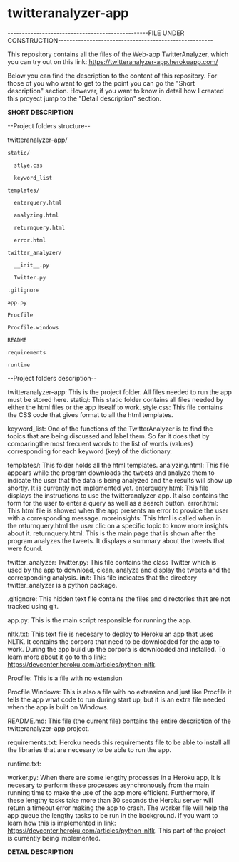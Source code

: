 # twitteranalyzer-app

-------------------------------------------------FILE UNDER CONSTRUCTION------------------------------------------------------


This repository contains all the files of the Web-app TwitterAnalyzer, which you can try out on this link: https://twitteranalyzer-app.herokuapp.com/

Below you can find the description to the content of this repository. For those of you who want to get to the point you can go the "Short description" section. However, if you want to know in detail how I created this proyect jump to the "Detail description" section.


**SHORT DESCRIPTION**

--Project folders structure--

twitteranalyzer-app/

    static/
    
      stlye.css
      
      keyword_list
      
    templates/
    
      enterquery.html
      
      analyzing.html
      
      returnquery.html
      
      error.html
      
    twitter_analyzer/
    
      __init__.py
      
      Twitter.py
      
    .gitignore
    
    app.py
    
    Procfile
    
    Procfile.windows
    
    README
    
    requirements
    
    runtime
    
--Project folders description--


twitteranalyzer-app: This is the project folder. All files needed to run the app must be stored here. 
  static/: This static folder contains all files needed by either the html files or the app itsealf to work.
    style.css: This file contains the CSS code that gives format to all the html templates.
  
  keyword_list: One of the functions of the TwitterAnalyzer is to find the topics that are being discussed and label them. So far it does that by comparingthe most frecuent words to the list of words (values) corresponding for each keyword (key) of the dictionary.
  
  templates/: This folder holds all the html templates. 
    analyzing.html: This file appears while the program downloads the tweets and analyze them to indicate the user that the data is being analyzed and the results will show up shortly. It is currently not implemented yet.
    enterquery.html: This file displays the instructions to use the twitteranalyzer-app. It also contains the form for the user to enter a query as well as a search button.
    error.html: This html file is showed when the app presents an error to provide the user with a corresponding message.
    moreinsights: This html is called when in the returnquery.html the user clic on a specific topic to know more insights about it. 
    returnquery.html: This is the main page that is shown after the program analyzes the tweets. It displays a summary about the tweets that were found.
  
  twitter_analyzer:
    Twitter.py: This file contains the class Twitter which is used by the app to download, clean, analyze and display the tweets and the corresponding analysis. 
    __init__: This file indicates that the directory twitter_analyzer is a python package.
  
  .gitignore: This hidden text file contains the files and directories that are not tracked using git.
  
  app.py: This is the main script responsible for running the app. 
  
  nltk.txt: This text file is necesary to deploy to Heroku an app that uses NLTK. It contains the corpora that need to be downloaded for the app to work. During the app build up the corpora is downloaded and installed. To learn more about it go to this link: https://devcenter.heroku.com/articles/python-nltk.
  
  Procfile: This is a file with no extension
  
  Procfile.Windows: This is also a file with no extension and just like Procfile it tells the app what code to run during start up, but it is an extra file needed when the app is built on Windows. 
  
  README.md: This file (the current file) contains the entire description of the twitteranalyzer-app project.
    
  requirements.txt: Heroku needs this requirements file to be able to install all the libraries that are necesary to be able to run the app. 
  
  runtime.txt: 
    
  worker.py: When there are some lengthy processes in a Heroku app, it is necesary to perform these processes asynchronously from the main running time to make the use of the app more efficient. Furthermore, if these lengthy tasks take more than 30 seconds the Heroku server will return a timeout error making the app to crash. The worker file will help the app queue the lengthy tasks to be run in the background. If you want to learn how this is implemented in link: https://devcenter.heroku.com/articles/python-nltk. This part of the project is currently being implemented.   
      


**DETAIL DESCRIPTION**
